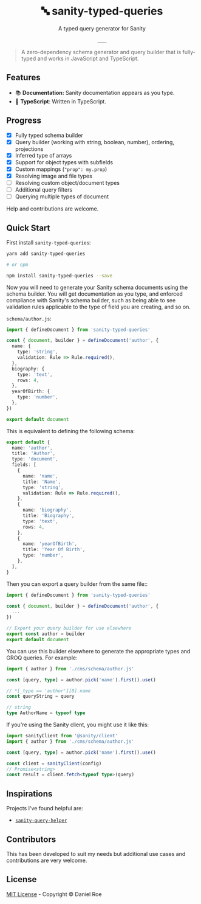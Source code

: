 <h1 align="center">🔤 sanity-typed-queries</h1>
<p align="center">A typed query generator for Sanity</p>

<p align="center">
<a href="https://npmjs.com/package/sanity-typed-queries">
    <img alt="" src="https://img.shields.io/npm/v/sanity-typed-queries/latest.svg?style=flat-square">
</a>
<a href="https://bundlephobia.com/result?p=sanity-typed-queries">
    <img alt="" src="https://img.shields.io/bundlephobia/minzip/sanity-typed-queries?style=flat-square">
</a>
<a href="https://npmjs.com/package/sanity-typed-queries">
    <img alt="" src="https://img.shields.io/npm/dt/sanity-typed-queries.svg?style=flat-square">
</a>
<a href="https://lgtm.com/projects/g/danielroe/sanity-typed-queries">
    <img alt="" src="https://img.shields.io/lgtm/alerts/github/danielroe/sanity-typed-queries?style=flat-square">
</a>
<a href="https://lgtm.com/projects/g/danielroe/sanity-typed-queries">
    <img alt="" src="https://img.shields.io/lgtm/grade/javascript/github/danielroe/sanity-typed-queries?style=flat-square">
</a>
<a href="https://david-dm.org/danielroe/sanity-typed-queries">
    <img alt="" src="https://img.shields.io/david/danielroe/sanity-typed-queries.svg?style=flat-square">
</a>
<a href="https://codecov.io/gh/danielroe/sanity-typed-queries">
    <img alt="" src="https://img.shields.io/codecov/c/github/danielroe/sanity-typed-queries.svg?style=flat-square">
</a>
</p>

> A zero-dependency schema generator and query builder that is fully-typed and works in JavaScript and TypeScript.

## Features

- 📚 **Documentation:** Sanity documentation appears as you type.
- 💪 **TypeScript**: Written in TypeScript.

## Progress

- [x] Fully typed schema builder
- [x] Query builder (working with string, boolean, number), ordering, projections
- [x] Inferred type of arrays
- [x] Support for object types with subfields
- [x] Custom mappings (`"prop": my.prop`)
- [x] Resolving image and file types
- [ ] Resolving custom object/document types
- [ ] Additional query filters
- [ ] Querying multiple types of document

Help and contributions are welcome.

## Quick Start

First install `sanity-typed-queries`:

```bash
yarn add sanity-typed-queries

# or npm

npm install sanity-typed-queries --save
```

Now you will need to generate your Sanity schema documents using the schema builder. You will get documentation as you type, and enforced compliance with Sanity's schema builder, such as being able to see validation rules applicable to the type of field you are creating, and so on.

`schema/author.js`:

```ts
import { defineDocument } from 'sanity-typed-queries'

const { document, builder } = defineDocument('author', {
  name: {
    type: 'string',
    validation: Rule => Rule.required(),
  },
  biography: {
    type: 'text',
    rows: 4,
  },
  yearOfBirth: {
    type: 'number',
  },
})

export default document
```

This is equivalent to defining the following schema:

```ts
export default {
  name: 'author',
  title: 'Author',
  type: 'document',
  fields: [
    {
      name: 'name',
      title: 'Name',
      type: 'string',
      validation: Rule => Rule.required(),
    },
    {
      name: 'biography',
      title: 'Biography',
      type: 'text',
      rows: 4,
    },
    {
      name: 'yearOfBirth',
      title: 'Year Of Birth',
      type: 'number',
    },
  ],
}
```

Then you can export a query builder from the same file::

```ts
import { defineDocument } from 'sanity-typed-queries'

const { document, builder } = defineDocument('author', {
  ...
})

// Export your query builder for use elsewhere
export const author = builder
export default document
```

You can use this builder elsewhere to generate the appropriate types and GROQ queries. For example:

```ts
import { author } from './cms/schema/author.js'

const [query, type] = author.pick('name').first().use()

// *[_type == 'author'][0].name
const queryString = query

// string
type AuthorName = typeof type
```

If you're using the Sanity client, you might use it like this:

```ts
import sanityClient from '@sanity/client'
import { author } from './cms/schema/author.js'

const [query, type] = author.pick('name').first().use()

const client = sanityClient(config)
// Promise<string>
const result = client.fetch<typeof type>(query)
```

## Inspirations

Projects I've found helpful are:

- [`sanity-query-helper`](https://github.com/staccx/sanity-query-helper)

## Contributors

This has been developed to suit my needs but additional use cases and contributions are very welcome.

## License

[MIT License](./LICENSE) - Copyright &copy; Daniel Roe
